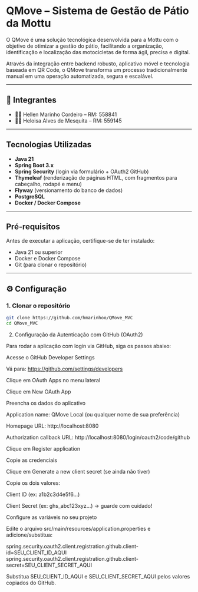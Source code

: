 # QMove – Sistema de Gestão de Pátio da Mottu

O QMove é uma solução tecnológica desenvolvida para a Mottu com o objetivo de otimizar a gestão do pátio, facilitando a organização, identificação e localização das motocicletas de forma ágil, precisa e digital.

Através da integração entre backend robusto, aplicativo móvel e tecnologia baseada em QR Code, o QMove transforma um processo tradicionalmente manual em uma operação automatizada, segura e escalável.

---

## 👥 Integrantes

- 👩‍💻 Hellen Marinho Cordeiro – RM: 558841  
- 👩‍💻 Heloisa Alves de Mesquita – RM: 559145

---

## Tecnologias Utilizadas

- **Java 21**  
- **Spring Boot 3.x**  
- **Spring Security** (login via formulário + OAuth2 GitHub)  
- **Thymeleaf** (renderização de páginas HTML, com fragmentos para cabeçalho, rodapé e menu)  
- **Flyway** (versionamento do banco de dados)  
- **PostgreSQL**  
- **Docker / Docker Compose**  

---

## Pré-requisitos

Antes de executar a aplicação, certifique-se de ter instalado:

- Java 21 ou superior  
- Docker e Docker Compose  
- Git (para clonar o repositório)  

---

## ⚙️ Configuração

### 1. Clonar o repositório

```bash
git clone https://github.com/hmarinhoo/QMove_MVC
cd QMove_MVC
```

2. Configuração da Autenticação com GitHub (OAuth2)

Para rodar a aplicação com login via GitHub, siga os passos abaixo:

  Acesse o GitHub Developer Settings

  Vá para: https://github.com/settings/developers

  Clique em OAuth Apps no menu lateral

  Clique em New OAuth App

  Preencha os dados do aplicativo

  Application name: QMove Local (ou qualquer nome de sua preferência)

  Homepage URL: http://localhost:8080

  Authorization callback URL: http://localhost:8080/login/oauth2/code/github

  Clique em Register application

  Copie as credenciais
  
  Clique em Generate a new client secret (se ainda não tiver)
  
  Copie os dois valores:
  
  Client ID (ex: a1b2c3d4e5f6...)
  
  Client Secret (ex: ghs_abc123xyz...) → guarde com cuidado!
  
  Configure as variáveis no seu projeto
  
  Edite o arquivo src/main/resources/application.properties e adicione/substitua:

spring.security.oauth2.client.registration.github.client-id=SEU_CLIENT_ID_AQUI
spring.security.oauth2.client.registration.github.client-secret=SEU_CLIENT_SECRET_AQUI


  Substitua SEU_CLIENT_ID_AQUI e SEU_CLIENT_SECRET_AQUI pelos valores copiados do GitHub.


